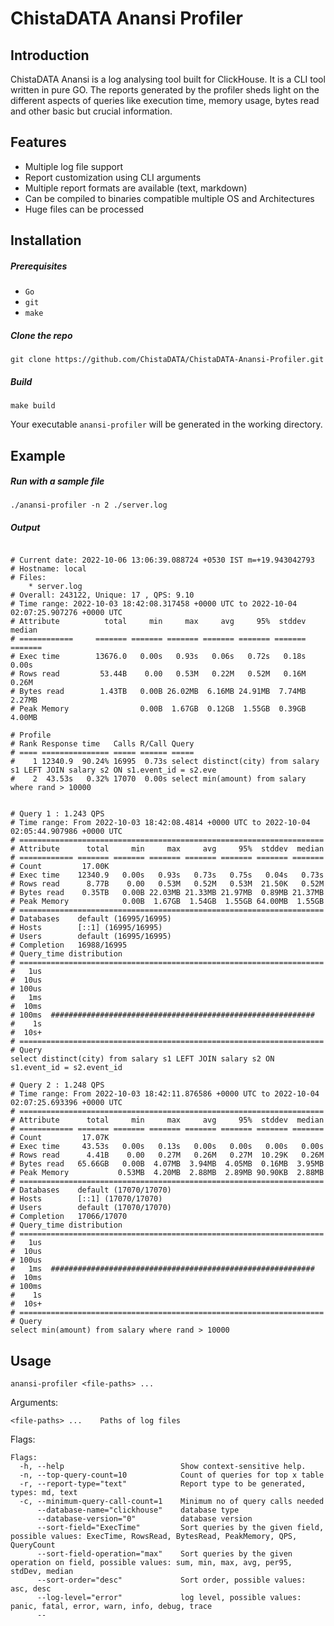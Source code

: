 # ChistaDATA Anansi Profiler

## Introduction
ChistaDATA Anansi is a log analysing tool built for ClickHouse.
It is a CLI tool written in pure GO.
The reports generated by the profiler sheds light on the different aspects of queries
like execution time, memory usage, bytes read and other basic but crucial information.

## Features
* Multiple log file support
* Report customization using CLI arguments
* Multiple report formats are available (text, markdown)
* Can be compiled to binaries compatible multiple OS and Architectures
* Huge files can be processed

## Installation
##### Prerequisites
* `Go`
* `git`
* `make`
##### Clone the repo
```shell
git clone https://github.com/ChistaDATA/ChistaDATA-Anansi-Profiler.git
```
##### Build
```shell
make build
```

Your executable `anansi-profiler` will be generated in the working directory.

## Example
##### Run with a sample file
```shell
./anansi-profiler -n 2 ./server.log
```
##### Output
```

# Current date: 2022-10-06 13:06:39.088724 +0530 IST m=+19.943042793
# Hostname: local
# Files:
	* server.log
# Overall: 243122, Unique: 17 , QPS: 9.10
# Time range: 2022-10-03 18:42:08.317458 +0000 UTC to 2022-10-04 02:07:25.907276 +0000 UTC
# Attribute          total     min     max     avg     95%  stddev  median
# ============     ======= ======= ======= ======= ======= ======= =======
# Exec time        13676.0   0.00s   0.93s   0.06s   0.72s   0.18s   0.00s
# Rows read         53.44B    0.00   0.53M   0.22M   0.52M   0.16M   0.26M
# Bytes read        1.43TB   0.00B 26.02MB  6.16MB 24.91MB  7.74MB  2.27MB
# Peak Memory                0.00B  1.67GB  0.12GB  1.55GB  0.39GB  4.00MB

# Profile
# Rank Response time   Calls R/Call Query
# ==== =============== ===== ====== =====
#    1 12340.9  90.24% 16995  0.73s select distinct(city) from salary s1 LEFT JOIN salary s2 ON s1.event_id = s2.eve
#    2  43.53s   0.32% 17070  0.00s select min(amount) from salary where rand > 10000


# Query 1 : 1.243 QPS
# Time range: From 2022-10-03 18:42:08.4814 +0000 UTC to 2022-10-04 02:05:44.907986 +0000 UTC
# ====================================================================
# Attribute      total     min     max     avg     95%  stddev  median
# ============ ======= ======= ======= ======= ======= ======= =======
# Count         17.00K 
# Exec time    12340.9   0.00s   0.93s   0.73s   0.75s   0.04s   0.73s
# Rows read      8.77B    0.00   0.53M   0.52M   0.53M  21.50K   0.52M
# Bytes read    0.35TB   0.00B 22.03MB 21.33MB 21.97MB  0.89MB 21.37MB
# Peak Memory            0.00B  1.67GB  1.54GB  1.55GB 64.00MB  1.55GB
# ====================================================================
# Databases    default (16995/16995)  
# Hosts        [::1] (16995/16995)  
# Users        default (16995/16995)  
# Completion   16988/16995
# Query_time distribution
# ====================================================================
#   1us  
#  10us  
# 100us  
#   1ms  
#  10ms  
# 100ms  ###########################################################
#    1s  
#  10s+  
# ====================================================================
# Query
select distinct(city) from salary s1 LEFT JOIN salary s2 ON s1.event_id = s2.event_id 

# Query 2 : 1.248 QPS
# Time range: From 2022-10-03 18:42:11.876586 +0000 UTC to 2022-10-04 02:07:25.693396 +0000 UTC
# ====================================================================
# Attribute      total     min     max     avg     95%  stddev  median
# ============ ======= ======= ======= ======= ======= ======= =======
# Count         17.07K 
# Exec time     43.53s   0.00s   0.13s   0.00s   0.00s   0.00s   0.00s
# Rows read      4.41B    0.00   0.27M   0.26M   0.27M  10.29K   0.26M
# Bytes read   65.66GB   0.00B  4.07MB  3.94MB  4.05MB  0.16MB  3.95MB
# Peak Memory           0.53MB  4.20MB  2.88MB  2.89MB 90.90KB  2.88MB
# ====================================================================
# Databases    default (17070/17070)  
# Hosts        [::1] (17070/17070)  
# Users        default (17070/17070)  
# Completion   17066/17070
# Query_time distribution
# ====================================================================
#   1us  
#  10us  
# 100us  
#   1ms  ###########################################################
#  10ms  
# 100ms  
#    1s  
#  10s+  
# ====================================================================
# Query
select min(amount) from salary where rand > 10000

```

## Usage
```
anansi-profiler <file-paths> ...
```

Arguments:
```
<file-paths> ...    Paths of log files
```

Flags:
```
Flags:
  -h, --help                          Show context-sensitive help.
  -n, --top-query-count=10            Count of queries for top x table
  -r, --report-type="text"            Report type to be generated, types: md, text
  -c, --minimum-query-call-count=1    Minimum no of query calls needed
      --database-name="clickhouse"    database type
      --database-version="0"          database version
      --sort-field="ExecTime"         Sort queries by the given field, possible values: ExecTime, RowsRead, BytesRead, PeakMemory, QPS, QueryCount
      --sort-field-operation="max"    Sort queries by the given operation on field, possible values: sum, min, max, avg, per95, stdDev, median
      --sort-order="desc"             Sort order, possible values: asc, desc
      --log-level="error"             log level, possible values: panic, fatal, error, warn, info, debug, trace
      --
```